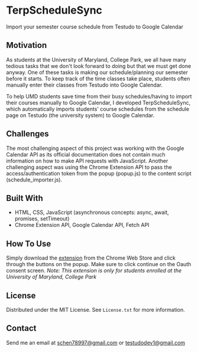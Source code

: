# TerpScheduleSync
Import your semester course schedule from Testudo to Google Calendar

## Motivation
As students at the University of Maryland, College Park, we all have many tedious tasks that we don't look forward to doing but that we must get done anyway. One of these tasks is making our schedule/planning our semester before it starts. To keep track of the time classes take place, students often manually enter their classes from Testudo into Google Calendar. 

To help UMD students save time from their busy schedules/having to import their courses manually to Google Calendar, I developed TerpScheduleSync, which automatically imports students' course schedules from the schedule page on Testudo (the university system) to Google Calendar. 

## Challenges
The most challenging aspect of this project was working with the Google Calendar API as its official documentation does not contain much information on how to make API requests with JavaScript. Another challenging aspect was using the Chrome Extension API to pass the access/authentication token from the popup (popup.js) to the content script (schedule_importer.js). 

## Built With
- HTML, CSS, JavaScript (asynchronous concepts: async, await, promises, setTimeout) 
- Chrome Extension API, Google Calendar API, Fetch API

## How To Use
Simply download the [extension](https://chromewebstore.google.com/detail/terpschedulesync/jddhjnjljjagidpbanbfbacadiejbogn) from the Chrome Web Store and click through the buttons on the popup. Make sure to click continue on the Oauth consent screen. 
<em>Note: This extension is only for students enrolled at the University of Maryland, College Park </em>

## License
Distributed under the MIT License. See `License.txt` for more information. 

## Contact
Send me an email at schen78997@gmail.com or testudodev1@gmail.com
